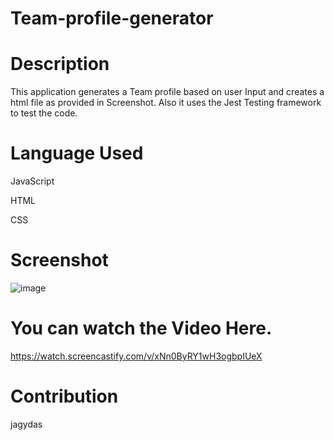 # Team-profile-generator

# Description
This application generates a Team profile based on user Input and creates a html file as provided in Screenshot. Also it uses the Jest Testing framework to test the code.

# Language Used

 JavaScript
 
 HTML
 
 CSS

# Screenshot
![image](https://user-images.githubusercontent.com/57235369/139563990-813c5e87-7ee6-45d3-aa02-79439d40de0c.png)

# You can watch the Video Here.

https://watch.screencastify.com/v/xNn0ByRY1wH3ogbpIUeX

# Contribution
jagydas
